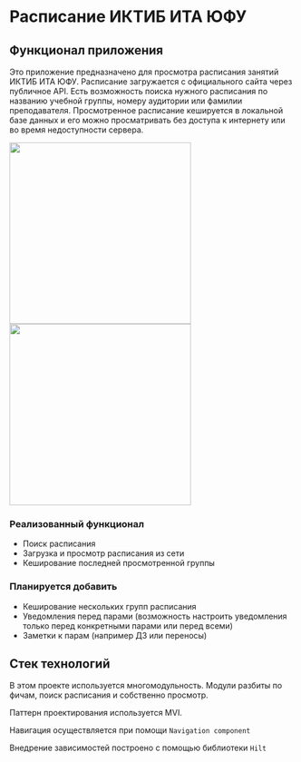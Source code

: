 # Расписание ИКТИБ ИТА ЮФУ

## Функционал приложения

Это приложение предназначено для просмотра расписания занятий ИКТИБ ИТА ЮФУ. Расписание загружается с официального сайта через публичное API. Есть возможность поиска нужного расписания по названию учебной группы, номеру аудитории или фамилии преподавателя.
Просмотренное расписание кешируется в локальной базе данных и его можно просматривать без доступа к интернету или во время недоступности сервера.


<img src="https://github.com/ivmakar/TimetableICTIS/assets/42583643/6e9fdcd4-3dd4-437b-bcba-fb2d555e3609" width="320">

<img src="https://github.com/ivmakar/TimetableICTIS/assets/42583643/359841a8-142e-46d3-8e34-982e63cc766f" width="320">


### Реализованный функционал

- Поиск расписания
- Загрузка и просмотр расписания из сети
- Кеширование последней просмотренной группы

### Планируется добавить

- Кеширование нескольких групп расписания
- Уведомления перед парами (возможность настроить уведомления только перед конкретными парами или перед всеми)
- Заметки к парам (например ДЗ или переносы)

## Стек технологий

В этом проекте используется многомодульность. Модули разбиты по фичам, поиск расписания и собственно просмотр.

Паттерн проектирования используется MVI.

Навигация осуществляется при помощи `Navigation component`

Внедрение зависимостей построено с помощью библиотеки `Hilt`

